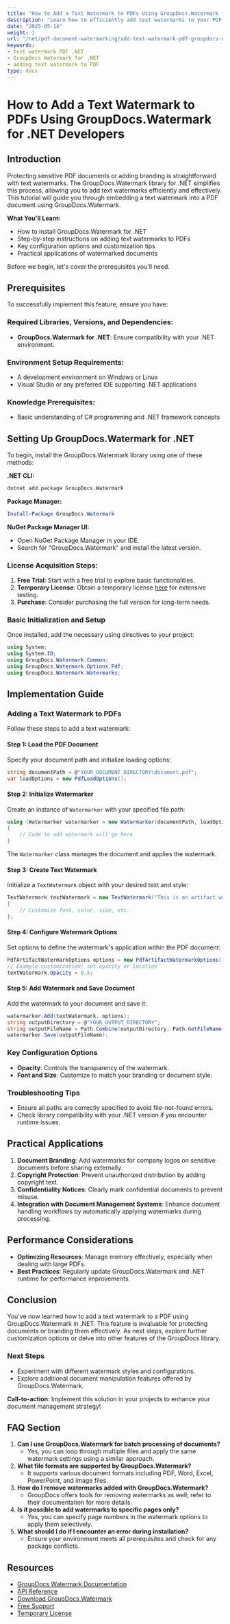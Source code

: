 ```yaml
---
title: "How to Add a Text Watermark to PDFs Using GroupDocs.Watermark for .NET Developers"
description: "Learn how to efficiently add text watermarks to your PDF documents using GroupDocs.Watermark for .NET. Follow this guide for step-by-step instructions and best practices."
date: "2025-05-14"
weight: 1
url: "/net/pdf-document-watermarking/add-text-watermark-pdf-groupdocs-net/"
keywords:
- text watermark PDF .NET
- GroupDocs Watermark for .NET
- adding text watermark to PDF
type: docs
---
```

# How to Add a Text Watermark to PDFs Using GroupDocs.Watermark for .NET Developers

## Introduction

Protecting sensitive PDF documents or adding branding is straightforward with text watermarks. The GroupDocs.Watermark library for .NET simplifies this process, allowing you to add text watermarks efficiently and effectively. This tutorial will guide you through embedding a text watermark into a PDF document using GroupDocs.Watermark.

**What You'll Learn:**
- How to install GroupDocs.Watermark for .NET
- Step-by-step instructions on adding text watermarks to PDFs
- Key configuration options and customization tips
- Practical applications of watermarked documents

Before we begin, let's cover the prerequisites you’ll need.

## Prerequisites

To successfully implement this feature, ensure you have:

### Required Libraries, Versions, and Dependencies:
- **GroupDocs.Watermark for .NET**: Ensure compatibility with your .NET environment.
  
### Environment Setup Requirements:
- A development environment on Windows or Linux
- Visual Studio or any preferred IDE supporting .NET applications

### Knowledge Prerequisites:
- Basic understanding of C# programming and .NET framework concepts

## Setting Up GroupDocs.Watermark for .NET

To begin, install the GroupDocs.Watermark library using one of these methods:

**.NET CLI:**
```bash
dotnet add package GroupDocs.Watermark
```

**Package Manager:**
```powershell
Install-Package GroupDocs.Watermark
```

**NuGet Package Manager UI:**
- Open NuGet Package Manager in your IDE.
- Search for "GroupDocs.Watermark" and install the latest version.

### License Acquisition Steps:
1. **Free Trial**: Start with a free trial to explore basic functionalities.
2. **Temporary License**: Obtain a temporary license [here](https://purchase.groupdocs.com/temporary-license/) for extensive testing.
3. **Purchase**: Consider purchasing the full version for long-term needs.

### Basic Initialization and Setup

Once installed, add the necessary using directives to your project:
```csharp
using System;
using System.IO;
using GroupDocs.Watermark.Common;
using GroupDocs.Watermark.Options.Pdf;
using GroupDocs.Watermark.Watermarks;
```

## Implementation Guide

### Adding a Text Watermark to PDFs

Follow these steps to add a text watermark:

#### Step 1: Load the PDF Document
Specify your document path and initialize loading options:
```csharp
string documentPath = @"YOUR_DOCUMENT_DIRECTORY\document.pdf";
var loadOptions = new PdfLoadOptions();
```

#### Step 2: Initialize Watermarker
Create an instance of `Watermarker` with your specified file path:
```csharp
using (Watermarker watermarker = new Watermarker(documentPath, loadOptions))
{
    // Code to add watermark will go here
}
```
The `Watermarker` class manages the document and applies the watermark.

#### Step 3: Create Text Watermark
Initialize a `TextWatermark` object with your desired text and style:
```csharp
TextWatermark textWatermark = new TextWatermark("This is an artifact watermark")
{
    // Customize font, color, size, etc.
};
```

#### Step 4: Configure Watermark Options
Set options to define the watermark's application within the PDF document:
```csharp
PdfArtifactWatermarkOptions options = new PdfArtifactWatermarkOptions();
// Example customization: set opacity or location
textWatermark.Opacity = 0.5;
```

#### Step 5: Add Watermark and Save Document
Add the watermark to your document and save it:
```csharp
watermarker.Add(textWatermark, options);
string outputDirectory = @"YOUR_OUTPUT_DIRECTORY";
string outputFileName = Path.Combine(outputDirectory, Path.GetFileName(documentPath));
watermarker.Save(outputFileName);
```

### Key Configuration Options
- **Opacity**: Controls the transparency of the watermark.
- **Font and Size**: Customize to match your branding or document style.

### Troubleshooting Tips
- Ensure all paths are correctly specified to avoid file-not-found errors.
- Check library compatibility with your .NET version if you encounter runtime issues.

## Practical Applications
1. **Document Branding**: Add watermarks for company logos on sensitive documents before sharing externally.
2. **Copyright Protection**: Prevent unauthorized distribution by adding copyright text.
3. **Confidentiality Notices**: Clearly mark confidential documents to prevent misuse.
4. **Integration with Document Management Systems**: Enhance document handling workflows by automatically applying watermarks during processing.

## Performance Considerations
- **Optimizing Resources**: Manage memory effectively, especially when dealing with large PDFs.
- **Best Practices**: Regularly update GroupDocs.Watermark and .NET runtime for performance improvements.

## Conclusion
You've now learned how to add a text watermark to a PDF using GroupDocs.Watermark in .NET. This feature is invaluable for protecting documents or branding them effectively. As next steps, explore further customization options or delve into other features of the GroupDocs library.

### Next Steps
- Experiment with different watermark styles and configurations.
- Explore additional document manipulation features offered by GroupDocs.Watermark.

**Call-to-action**: Implement this solution in your projects to enhance your document management strategy!

## FAQ Section
1. **Can I use GroupDocs.Watermark for batch processing of documents?**
   - Yes, you can loop through multiple files and apply the same watermark settings using a similar approach.
2. **What file formats are supported by GroupDocs.Watermark?**
   - It supports various document formats including PDF, Word, Excel, PowerPoint, and image files.
3. **How do I remove watermarks added with GroupDocs.Watermark?**
   - GroupDocs offers tools for removing watermarks as well; refer to their documentation for more details.
4. **Is it possible to add watermarks to specific pages only?**
   - Yes, you can specify page numbers in the watermark options to apply them selectively.
5. **What should I do if I encounter an error during installation?**
   - Ensure your environment meets all prerequisites and check for any package conflicts.

## Resources
- [GroupDocs Watermark Documentation](https://docs.groupdocs.com/watermark/net/)
- [API Reference](https://reference.groupdocs.com/watermark/net)
- [Download GroupDocs.Watermark](https://releases.groupdocs.com/watermark/net/)
- [Free Support](https://forum.groupdocs.com/c/watermark/10)
- [Temporary License](https://purchase.groupdocs.com/temporary-license/) 


